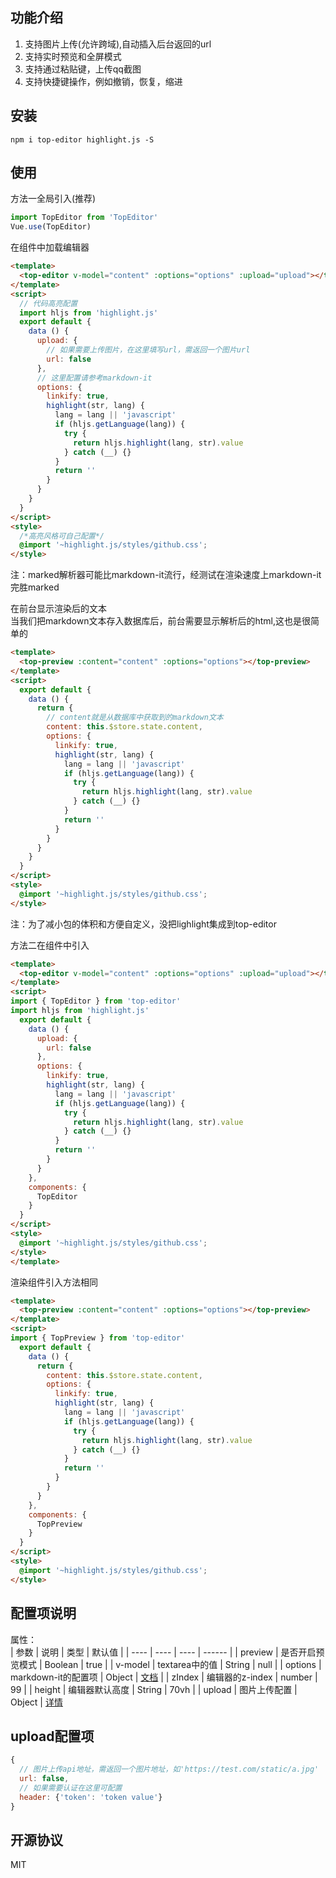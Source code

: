 ## 功能介绍
1. 支持图片上传(允许跨域),自动插入后台返回的url 
2. 支持实时预览和全屏模式
3. 支持通过粘贴键，上传qq截图
4. 支持快捷键操作，例如撤销，恢复，缩进
## 安装
```node
npm i top-editor highlight.js -S
```

## 使用
方法一全局引入(推荐)  
```javascript
import TopEditor from 'TopEditor'
Vue.use(TopEditor)
```

在组件中加载编辑器  
```html
<template>
  <top-editor v-model="content" :options="options" :upload="upload"></top-editor>
</template>
<script>
  // 代码高亮配置
  import hljs from 'highlight.js'
  export default {
    data () {
      upload: {
        // 如果需要上传图片，在这里填写url，需返回一个图片url
        url: false
      },
      // 这里配置请参考markdown-it
      options: {
        linkify: true,
        highlight(str, lang) {
          lang = lang || 'javascript'
          if (hljs.getLanguage(lang)) {
            try {
              return hljs.highlight(lang, str).value
            } catch (__) {}
          }
          return ''
        }
      }
    }
  }
</script>
<style>
  /*高亮风格可自己配置*/
  @import '~highlight.js/styles/github.css';
</style>
```
注：marked解析器可能比markdown-it流行，经测试在渲染速度上markdown-it完胜marked

在前台显示渲染后的文本  
当我们把markdown文本存入数据库后，前台需要显示解析后的html,这也是很简单的
```html
<template>
  <top-preview :content="content" :options="options"></top-preview>
</template>
<script>
  export default {
    data () {
      return {
        // content就是从数据库中获取到的markdown文本
        content: this.$store.state.content,
        options: {
          linkify: true,
          highlight(str, lang) {
            lang = lang || 'javascript'
            if (hljs.getLanguage(lang)) {
              try {
                return hljs.highlight(lang, str).value
              } catch (__) {}
            }
            return ''
          }
        }
      }
    }
  }
</script>
<style>
  @import '~highlight.js/styles/github.css';
</style>
```
注：为了减小包的体积和方便自定义，没把lighlight集成到top-editor

方法二在组件中引入  
```html
<template>
  <top-editor v-model="content" :options="options" :upload="upload"></top-editor>
</template>
<script>
import { TopEditor } from 'top-editor'
import hljs from 'highlight.js'
  export default {
    data () {
      upload: {
        url: false
      },
      options: {
        linkify: true,
        highlight(str, lang) {
          lang = lang || 'javascript'
          if (hljs.getLanguage(lang)) {
            try {
              return hljs.highlight(lang, str).value
            } catch (__) {}
          }
          return ''
        }
      }
    },
    components: {
      TopEditor
    }
  }
</script>
<style>
  @import '~highlight.js/styles/github.css';
</style>
</template>
```

渲染组件引入方法相同  
```html
<template>
  <top-preview :content="content" :options="options"></top-preview>
</template>
<script>
import { TopPreview } from 'top-editor'
  export default {
    data () {
      return {
        content: this.$store.state.content,
        options: {
          linkify: true,
          highlight(str, lang) {
            lang = lang || 'javascript'
            if (hljs.getLanguage(lang)) {
              try {
                return hljs.highlight(lang, str).value
              } catch (__) {}
            }
            return ''
          }
        }
      }
    },
    components: {
      TopPreview
    }
  }
</script>
<style>
  @import '~highlight.js/styles/github.css';
</style>
```

## 配置项说明
属性：  
| 参数 | 说明 | 类型 | 默认值 |
| ---- | ---- | ---- | ------ |
| preview | 是否开启预览模式 | Boolean | true |
| v-model | textarea中的值 | String | null |
| options | markdown-it的配置项 | Object | [文档](https://github.com/markdown-it/markdown-it) |
| zIndex | 编辑器的z-index | number | 99 |
| height | 编辑器默认高度 | String | 70vh |
| upload | 图片上传配置 | Object | [详情](#upload)

<a id="upload"></a>
## upload配置项
```javascript
{
  // 图片上传api地址，需返回一个图片地址，如'https://test.com/static/a.jpg'
  url: false,
  // 如果需要认证在这里可配置
  header: {'token': 'token value'}
}

```

## 开源协议
MIT